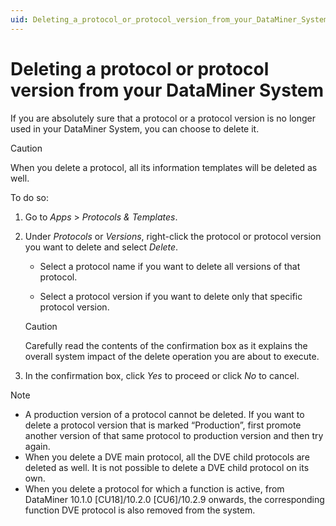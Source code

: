 ```yaml
---
uid: Deleting_a_protocol_or_protocol_version_from_your_DataMiner_System
---
```


# Deleting a protocol or protocol version from your DataMiner System

If you are absolutely sure that a protocol or a protocol version is no longer used in your DataMiner System, you can choose to delete it.

> [!CAUTION]
> When you delete a protocol, all its information templates will be deleted as well.

To do so:

1. Go to *Apps* > *Protocols & Templates*.

1. Under *Protocols* or *Versions*, right-click the protocol or protocol version you want to delete and select *Delete*.

   - Select a protocol name if you want to delete all versions of that protocol.

   - Select a protocol version if you want to delete only that specific protocol version.

   > [!CAUTION]
   > Carefully read the contents of the confirmation box as it explains the overall system impact of the delete operation you are about to execute.

1. In the confirmation box, click *Yes* to proceed or click *No* to cancel.

> [!NOTE]
>
> - A production version of a protocol cannot be deleted. If you want to delete a protocol version that is marked “Production”, first promote another version of that same protocol to production version and then try again.
> - When you delete a DVE main protocol, all the DVE child protocols are deleted as well. It is not possible to delete a DVE child protocol on its own.
> - When you delete a protocol for which a function is active, from DataMiner 10.1.0 \[CU18]/10.2.0 \[CU6]/10.2.9 onwards, the corresponding function DVE protocol is also removed from the system.
